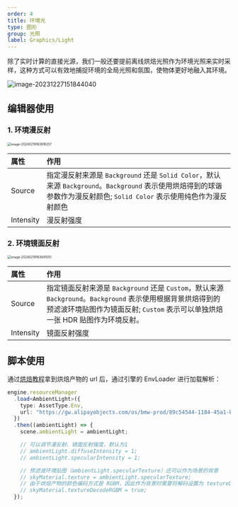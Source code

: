 ```yaml
---
order: 4
title: 环境光
type: 图形
group: 光照
label: Graphics/Light
---
```


除了实时计算的直接光源，我们一般还要提前离线烘焙光照作为环境光照来实时采样，这种方式可以有效地捕捉环境的全局光照和氛围，使物体更好地融入其环境。

![image-20231227151844040](https://gw.alipayobjects.com/zos/OasisHub/23397353-5434-4bde-ace7-72c8731d5581/image-20231227151844040.png)

## 编辑器使用

### 1. 环境漫反射

<img src="https://gw.alipayobjects.com/zos/OasisHub/a0bec326-364b-42ca-9172-0319b47e0256/image-20240219163916257.png" alt="image-20240219163916257" style="zoom:50%;" />

| 属性 | 作用 |
| :-- | :-- |
| Source | 指定漫反射来源是 `Background` 还是 `Solid Color`，默认来源 `Background`。`Background` 表示使用烘焙得到的球谐参数作为漫反射颜色; `Solid Color` 表示使用纯色作为漫反射颜色 |
| Intensity | 漫反射强度 |

### 2. 环境镜面反射

<img src="https://gw.alipayobjects.com/zos/OasisHub/bec5c785-1969-4f3d-8d04-eff02595cbca/image-20240219163941010.png" alt="image-20240219163941010" style="zoom:50%;" />

| 属性 | 作用 |
| :-- | :-- |
| Source | 指定镜面反射来源是 `Background` 还是 `Custom`，默认来源 `Background`。`Background` 表示使用根据背景烘焙得到的预滤波环境贴图作为镜面反射; `Custom` 表示可以单独烘焙一张 HDR 贴图作为环境反射。 |
| Intensity | 镜面反射强度 |

## 脚本使用

通过[烘焙教程](/docs/graphics/light/bake/)拿到烘焙产物的 url 后，通过引擎的 EnvLoader 进行加载解析：

```typescript
engine.resourceManager
  .load<AmbientLight>({
    type: AssetType.Env,
    url: "https://gw.alipayobjects.com/os/bmw-prod/89c54544-1184-45a1-b0f5-c0b17e5c3e68.bin"
  })
  .then((ambientLight) => {
    scene.ambientLight = ambientLight;

    // 可以调节漫反射、镜面反射强度，默认为1
    // ambientLight.diffuseIntensity = 1;
    // ambientLight.specularIntensity = 1;

    // 预滤波环境贴图（ambientLight.specularTexture）还可以作为场景的背景
    // skyMaterial.texture = ambientLight.specularTexture;
    // 由于烘焙产物的颜色编码方式是 RGBM，因此作为背景时需要将解码设置为 textureDecodeRGBM
    // skyMaterial.textureDecodeRGBM = true;
  });
```
